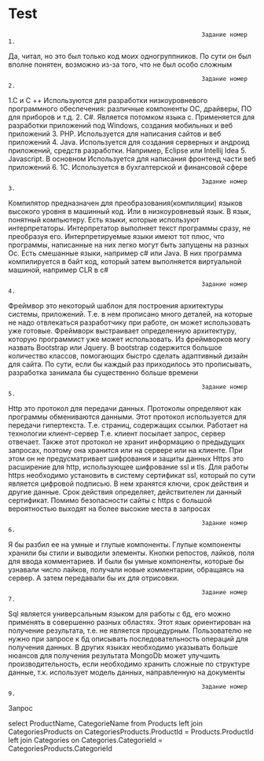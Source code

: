 # Test
                                                           Задание номер 1.
Да, читал, но это был только код моих одногруппников. По сути он был вполне понятен, возможно из-за того, что не был особо сложным

                                                           Задание номер 2.
1.C и C	++
Используются для разработки низкоуровневого программного обеспечения: различные компоненты ОС, драйверы, ПО для приборов и т.д.
2. C#. Является потомком языка c. Применяется для разработки приложений под Windows, создания мобильных и веб приложений
3. PHP. Используется для написания сайтов и веб приложений
4. Java. Используется для создания серверных и андроид приложений, средств разработки. Например, Eclipse или Intellij Idea
5. Javascript. В основном Используется для написания фронтенд части веб приложений
6. 1C. Используется в бухгалтерской и финансовой сфере

                                                           Задание номер 3.
Компилятор предназначен для преобразования(компиляции) языков высокого уровня в машинный код. Или в низкоуровневый язык. В язык, понятный компьютеру.
Есть языки, которые используют интерпретаторы. Интерпретатор выполняет текст программы сразу, не преобразуя его. 
Интерпретируемые языки имеют тот плюс, что программы, написанные на них легко могут быть запущены на разных Ос.	
Есть смешанные языки, например c# или Java. В них программа компилируется в байт код, который затем выполняется виртуальной машиной, например CLR в c#
                                                      
                                                           Задание номер 4.
Фреймвор это некоторый шаблон для построения архитектуры системы, приложений. Т.е. в нем прописано много деталей, на которые не надо отвлекаться разработчику при работе, он может использовать уже готовые.
Фреймворк выстраивает определенную архитектуру, которую программист уже может использовать. Из фреймворков могу назвать Bootstrap или Jquery. 
В bootstrap содержится большое количество классов, помогающих быстро сделать адаптивный дизайн для сайта. По сути, если бы каждый раз приходилось это прописывать, разработка занимала бы существенно больше времени

                                                           Задание номер 5.
Http это протокол для передачи данных. Протоколы определяют как программы обмениваются данными. Этот протокол используется для передачи гипертекста. Т.е. страниц, содержащих ссылки. Работает на технологии клиент-сервер
Т.е. клиент посылает запрос, сервер отвечает. Также этот протокол не хранит информацию о предыдущих запросах, поэтому она хранится или на сервере или на клиенте. При этом он не предусматривает шифрования и защиты данных
Https это расширение для http, использующее шифрование ssl и tls. Для работы https необходимо установить в систему сертификат ssl, который по сути является цифровой подписью. В нем хранятся ключи, срок действия и другие данные. 
Срок действия определяет, действителен ли данный сертификат. Помимо безопасности сайты с https с большой вероятностью выходят на более высокие места в запросах

                                                           Задание номер 6.
Я бы разбил ее на умные и глупые компоненты. Глупые компоненты хранили бы стили и выводили элементы. Кнопки репостов, лайков, поля для ввода комментариев.
И были бы умные компоненты, которые бы узнавали число лайков, получали новые комментарии, обращаясь на сервер. А затем передавали бы их для отрисовки. 

                                                           Задание номер 7.
Sql является универсальным языком для работы с бд, его можно применять в совершенно разных областях. Этот язык ориентирован на получение результата, т.е. не является процедурным. 
Пользователю не нужно при запросе к бд описывать последовательность операций для получения данных. В других языках необходимо указывать больше нюансов для получения результата
MongoDb может улучшить производительность, если необходимо хранить сложные по структуре данные, т.к. использует модель данных, направленную на документы

                                                           Задание номер 9.
Запрос

select ProductName, CategorieName from Products
left join CategoriesProducts on CategoriesProducts.ProductId = Products.ProductId
left join Categories on Categories.CategorieId = CategoriesProducts.CategorieId
